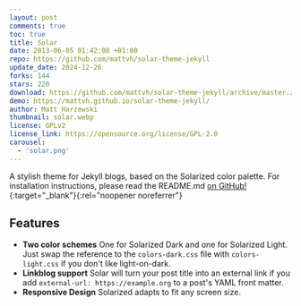 ```yaml
---
layout: post
comments: true
toc: true
title: Solar
date: 2013-06-05 01:42:00 +01:00
repo: https://github.com/mattvh/solar-theme-jekyll
update_date: 2024-12-26
forks: 144
stars: 220
download: https://github.com/mattvh/solar-theme-jekyll/archive/master.zip
demo: https://mattvh.github.io/solar-theme-jekyll/
author: Matt Harzewski
thumbnail: solar.webp
license: GPLv2
license_link: https://opensource.org/license/GPL-2.0
carousel:
  - 'solar.png'
---
```


A stylish theme for Jekyll blogs, based on the Solarized color palette.
For installation instructions, please read the README.md [on GitHub!](https://github.com/mattvh/solar-theme-jekyll){:target="_blank"}{:rel="noopener noreferrer"}

## Features

* **Two color schemes** One for Solarized Dark and one for Solarized Light. Just swap the reference to the `colors-dark.css` file with `colors-light.css` if you don't like light-on-dark.
* **Linkblog support** Solar will turn your post title into an external link if you add `external-url: https://example.org` to a post's YAML front matter.
* **Responsive Design** Solarized adapts to fit any screen size.
